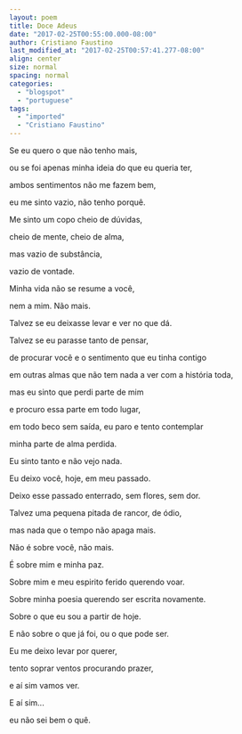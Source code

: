 ```yaml
---
layout: poem
title: Doce Adeus
date: "2017-02-25T00:55:00.000-08:00"
author: Cristiano Faustino
last_modified_at: "2017-02-25T00:57:41.277-08:00"
align: center
size: normal
spacing: normal
categories:
  - "blogspot"
  - "portuguese"
tags:
  - "imported"
  - "Cristiano Faustino"
---
```


Se eu quero o que não tenho mais,

ou se foi apenas minha ideia do que eu queria ter,

ambos sentimentos não me fazem bem,

eu me sinto vazio, não tenho porquê.

Me sinto um copo cheio de dúvidas,

cheio de mente, cheio de alma,

mas vazio de substância,

vazio de vontade.

Minha vida não se resume a você,

nem a mim. Não mais.

Talvez se eu deixasse levar e ver no que dá.

Talvez se eu parasse tanto de pensar,

de procurar você e o sentimento que eu tinha contigo

em outras almas que não tem nada a ver com a história toda,

mas eu sinto que perdi parte de mim

e procuro essa parte em todo lugar,

em todo beco sem saída, eu paro e tento contemplar

minha parte de alma perdida.

Eu sinto tanto e não vejo nada.

Eu deixo você, hoje, em meu passado.

Deixo esse passado enterrado, sem flores, sem dor.

Talvez uma pequena pitada de rancor, de ódio,

mas nada que o tempo não apaga mais.

Não é sobre você, não mais.

É sobre mim e minha paz.

Sobre mim e meu espirito ferido querendo voar.

Sobre minha poesia querendo ser escrita novamente.

Sobre o que eu sou a partir de hoje.

E não sobre o que já foi, ou o que pode ser.

Eu me deixo levar por querer,

tento soprar ventos procurando prazer,

e aí sim vamos ver.

E aí sim...

eu não sei bem o quê.